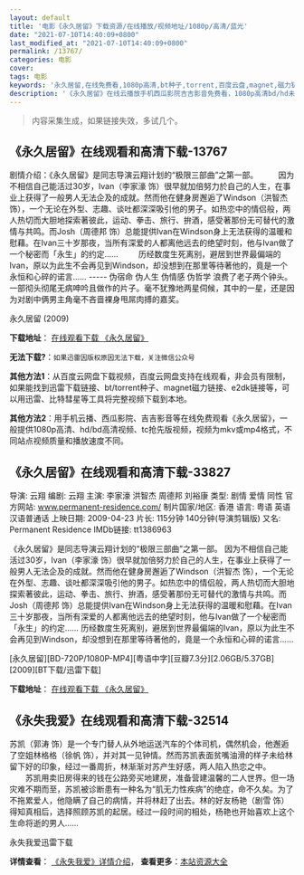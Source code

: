 ```yaml
---
layout: default
title: '电影《永久居留》下载资源/在线播放/视频地址/1080p/高清/蓝光'
date: "2021-07-10T14:40:09+0800"
last_modified_at: "2021-07-10T14:40:09+0800"
permalink: /13767/
categories: 电影
cover:
tags: 电影
keywords: '永久居留,在线免费看,1080p高清,bt种子,torrent,百度云盘,magnet,磁力链,迅雷下载资源'
description: '《永久居留》在线云播放手机西瓜影院吉吉影音免费看，1080p高清bd/hd未删减完整版和tc抢先枪版，mkv/mp4格式，附带bt/torrent种子、magnet/磁力链、百度云盘、网盘资源迅雷下载链接'
---
```


>内容采集生成，如果链接失效，多试几个。


## 《永久居留》在线观看和高清下载-13767

剧情介绍：《永久居留》是同志导演云翔计划的“极限三部曲”之第一部。  　　因为不相信自己能活过30岁，Ivan（李家濠 饰）很早就加倍努力於自己的人生，在事业上获得了一般男人无法企及的成就。然而他在健身房邂逅了Windson（洪智杰 饰），一个无论在外型、志趣、谈吐都深深吸引他的男子。如热恋中的情侣般，两人热切而大胆地探索著彼此，运动、拳击、旅行、拚酒，感受著那份无可替代的激情与共鸣。而Josh（周德邦 饰）总能提供Ivan在Windson身上无法获得的温暖和慰藉。在Ivan三十岁那夜，当所有深爱的人都离他远去的绝望时刻，他与Ivan做了一个秘密而「永生」的约定……  　　历经数度生死离别，避居到世界最偏端的Ivan，原以为此生不会再见到Windson，却没想到在那里等待著他的，竟是一个永恒和心碎的诺言…… ----- 伪宿命 伪人生 伪情感 伪哲学 浪费了老子两个钟头。一部彻头彻尾无病呻吟且做作的片子。毫不犹豫地两星伺候，其中的一星，还是因为对剧中俩男主角毫不吝啬裸身甩屌肉搏的嘉奖。


永久居留 (2009)

**下载地址**： [在线观看下载 《永久居留》](https://www.btbtdy.me/btdy/dy5612.html) 


**无法下载?**：`如果迅雷因版权原因无法下载，关注微信公众号 `

**其他方法1**：从百度云网盘下载视频，百度云网盘支持在线观看，非会员有限制，如果能找到迅雷下载链接、bt/torrent种子、magnet磁力链接、e2dk链接等，可以用迅雷、比特彗星等工具将完整视频下载到本地。

**其他方法2**：用手机云播、西瓜影院、吉吉影音等在线免费观看《永久居留》，一般提供1080p高清、hd/bd高清视频、tc抢先版视频，视频为mkv或mp4格式，不同站点视频质量和播放速度不同。


## 《永久居留》在线观看和高清下载-33827

导演: 云翔 编剧: 云翔 主演: 李家濠 洪智杰 周德邦 刘裕康 类型: 剧情 爱情 同性 官方网站: www.permanent-residence.com/ 制片国家/地区: 香港 语言: 粤语 英语 汉语普通话 上映日期: 2009-04-23 片长: 115分钟 140分钟(导演剪辑版) 又名: Permanent Residence IMDb链接: tt1386963

《永久居留》是同志导演云翔计划的“极限三部曲”之第一部。 因为不相信自己能活过30岁，Ivan（李家濠 饰）很早就加倍努力於自己的人生，在事业上获得了一般男人无法企及的成就。然而他在健身房邂逅了Windson（洪智杰 饰），一个无论在外型、志趣、谈吐都深深吸引他的男子。如热恋中的情侣般，两人热切而大胆地探索著彼此，运动、拳击、旅行、拚酒，感受著那份无可替代的激情与共鸣。而Josh（周德邦 饰）总能提供Ivan在Windson身上无法获得的温暖和慰藉。在Ivan三十岁那夜，当所有深爱的人都离他远去的绝望时刻，他与Ivan做了一个秘密而「永生」的约定…… 历经数度生死离别，避居到世界最偏端的Ivan，原以为此生不会再见到Windson，却没想到在那里等待著他的，竟是一个永恒和心碎的诺言……


[永久居留][BD-720P/1080P-MP4][粤语中字][豆瓣7.3分][2.06GB/5.37GB][2009][BT下载/迅雷下载]

**下载地址**： [在线观看下载 《永久居留》](https://www.btdx8.com/torrent/yjjl_2009.html) 


## 《永失我爱》在线观看和高清下载-32514

苏凯（郭涛 饰）是一个专门替人从外地运送汽车的个体司机，偶然机会，他邂逅了空姐林格格（徐帆 饰），并对其一见钟情。然而苏凯表面贫嘴油滑的样子未给林留下好的印象，经过一番周折，林渐渐对苏产生好感，两人陷入热恋之中。 　　苏凯用卖旧房得来的钱在公路旁买地建房，准备营建温馨的二人世界。但一场灾难不期而至，苏凯被诊断患有一种名为&ldquo;肌无力性疾病&rdquo;的绝症，命不久矣。为了不拖累爱人，他隐瞒了自己的病情，并将林赶了出去。林的好友杨艳（剧雪 饰）得知真相后，选择照顾苏凯的起居。经过一段时间的相处，杨艳也开始喜欢上这个生命将逝的男人……


永失我爱迅雷下载

**详情查看**： [《永失我爱》详情介绍](/movie/32514/)， **查看更多**：[本站资源大全](/movie/t/all/)


